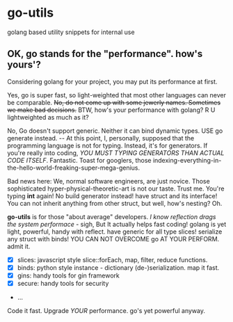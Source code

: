 # go-utils

golang based utility snippets for internal use

## OK, go stands for the "performance". how's yours'?

Considering golang for your project, you may put its performance at first.

Yes, go is super fast, so light-weighted that most other languages can never be comparable. ~~No, do not come up with some jewerly names. Sometimes we make bad decisions.~~ BTW, how's your performance with golang? R U lightweighted as much as it?

No, Go doesn't support generic. Neither it can bind dynamic types. USE go generate instead. -- At this point, I, personally, supposed that the programming language is not for typing. Instead, it's for generators. If you're really into coding, *YOU MUST TYPING GENERATORS THAN ACTUAL CODE ITSELF*. Fantastic. Toast for googlers, those indexing-everything-in-the-hello-world-freaking-super-mega-genius.

Bad news here: We, normal software engineers, are just novice. Those sophisticated hyper-physical-theoretic-art is not our taste. Trust me. You're typing **int** again! No build generator instead! have struct and its interface! You can not inherit anything from other struct, but well, how's nesting? Oh.

**go-utils** is for those "about average" developers. *I know reflection drags the system performace* - sigh, But It actually helps fast coding! golang is yet light, powerful, handy with reflect. have generic for all type slices! serialize any struct with binds! YOU CAN NOT OVERCOME go AT YOUR PERFORM. admit it.

- [x] slices: javascript style slice::forEach, map, filter, reduce functions.
- [x] binds: python style instance - dictionary (de-)serialization. map it fast.
- [x] gins: handy tools for gin framework
- [x] secure: handy tools for security
- ... 

Code it fast. Upgrade *YOUR* performance. go's yet powerful anyway.